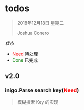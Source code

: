 # todos

> 2018年12月18日 星期二
>
> Joshua Conero



*状态*

- <font color="red">Need</font>   待处理
- <font color="green">Done</font>  已完成



## v2.0

### inigo.Parse  search key(<font color="red">Need</font>)

> 模糊搜索 Key 的实现